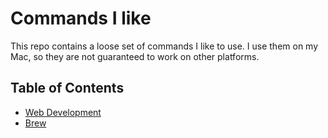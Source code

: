 # Commands I like

This repo contains a loose set of commands I like to use. I use them on my Mac, so they are not guaranteed to work on other platforms.

## Table of Contents

- [Web Development](/web-development.md)
- [Brew](/brew.md)
